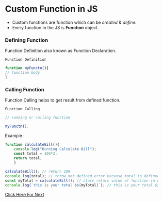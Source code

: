 # Custom Function in JS

- Custom functions are function which can be *created* & *define*.
- Every function in the JS is **Function** object.

### Defining Function

Function Definition also known as Function Declaration.

` Function Definition `

```javascript
function myFunctn(){
// function body
}
```

### Calling Function

Function Calling helps to get result from defined function.

` Function Calling `

```javascript
// running or calling function

myFunctn();
```

Example : 

```javascript
function calculateBill(){
    console.log("Running Calculate Bill");
    const total = 100*2;
    return total;
    }
  
calculateBill(); // return 200
console.log(total); // throw not defined error because total is defined inside the function
const myTotal = calculateBill(); // store return value of function in new variable myTotal
console.log(`this is your total $${myTotal}`); // this is your total $200
```

[Click Here For Next](03-parameter-argument.md)
